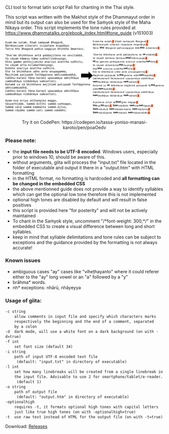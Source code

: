 CLI tool to format latin script Pali for chanting in the Thai style.

This script was written with the Makhot style of the Dhammayut order in mind but its output can also be used for the Saṁyok style of the Maha Nikaya order.
This script implements the tone rules provided at https://www.dhammatalks.org/ebook_index.html#tone_guide (v151003)

<img src="https://github.com/tassa-yoniso-manasi-karoto/giita/blob/main/img.webp">
<p align="center">Try it on CodePen: https://codepen.io/tassa-yoniso-manasi-karoto/pen/poaOedv</p>

### Please note:
- the **input file needs to be UTF-8 encoded**. Windows users, especially prior to windows 10, should be aware of this.
- without arguments, giita will process the "input.txt" file located in the folder of executable and output it there in a "output.htm" with HTML formatting
- in the HTML format, no formatting is hardcoded and **all formatting can be changed in the embedded CSS**
- the above mentionned guide does not provide a way to identify syllables which can get the optional low tone therefore this is not implemented
- optional high tones are disabled by default and *will* result in false positives
- this script is provided here "for posterity" and will not be actively maintained
- To chant in the Saṁyok style, uncomment  "/\*font-weight: 300;\*/" in the embedded CSS to create a visual difference between long and short syllables.
- keep in mind that syllable delimitations and tone rules can be subject to exceptions and the guidance provided by the formatting is not always accurate!

### Known issues
- ambiguous cases "ay" cases like "viheṭhayanto" where it could referer either to the "ay" long vowel or an "a" followed by a "y"
- brāhma* words.
- nh* exceptions: nhārū, nhāyeyya

### Usage of giita:
	-c string
    	allow comments in input file and specify which characters marks
    	respectively the beginning and the end of a comment, separated
    	by a colon
	-d	dark mode, will use a white font on a dark background (on with -d=true)
	-f int
    	set font size (default 34)
	-i string
    	path of input UTF-8 encoded text file
    	 (default: "input.txt" in directory of executable)
	-l int
    	set how many linebreaks will be created from a single linebreak in
    	the input file. Advisable to use 2 for smartphone/tablet/e-reader.
    	 (default 1)
	-o string
    	path of output file
    	 (default: "output.htm" in directory of executable)
	-optionalhigh
    	requires -t, it formats optional high tones with capital letters
    	just like true high tones (on with -optionalhigh=true)
	-t	use raw text instead of HTML for the output file (on with -t=true)

Download: [Releases](https://github.com/tassa-yoniso-manasi-karoto/giita/releases)
